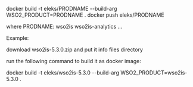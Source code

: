 docker build -t eleks/PRODNAME --build-arg WSO2_PRODUCT=PRODNAME .
docker push eleks/PRODNAME

where PRODNAME:
	wso2is
	wso2is-analytics
	...

Example:

download wso2is-5.3.0.zip and put it info files directory

run the following command to build it as docker image:

docker build -t eleks/wso2is-5.3.0 --build-arg WSO2_PRODUCT=wso2is-5.3.0 .
